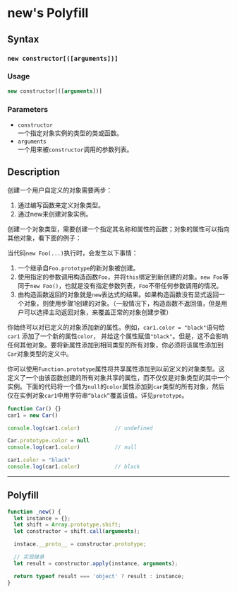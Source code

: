 # new's Polyfill

## Syntax

### `new constructor[([arguments])]`

### Usage
```javascript
new constructor[([arguments])]
```

### Parameters

- `constructor`   
一个指定对象实例的类型的类或函数。
- `arguments`  
一个用来被`constructor`调用的参数列表。

## Description


创建一个用户自定义的对象需要两步：
1. 通过编写函数来定义对象类型。
2. 通过new来创建对象实例。

创建一个对象类型，需要创建一个指定其名称和属性的函数；对象的属性可以指向其他对象，看下面的例子：

当代码`new Foo(...)`执行时，会发生以下事情：

1. 一个继承自`Foo.prototype`的新对象被创建。
2. 使用指定的参数调用构造函数`Foo`，并将`this`绑定到新创建的对象。`new Foo`等同于`new Foo()`，也就是没有指定参数列表，`Foo`不带任何参数调用的情况。
3. 由构造函数返回的对象就是`new`表达式的结果。如果构造函数没有显式返回一个对象，则使用步骤1创建的对象。（一般情况下，构造函数不返回值，但是用户可以选择主动返回对象，来覆盖正常的对象创建步骤）

你始终可以对已定义的对象添加新的属性。例如，`car1.color = "black"`语句给 `car1` 添加了一个新的属性`color`， 并给这个属性赋值`"black"`。但是，这不会影响任何其他对象。要将新属性添加到相同类型的所有对象，你必须将该属性添加到`Car`对象类型的定义中。

你可以使用`Function.prototype`属性将共享属性添加到以前定义的对象类型。这定义了一个由该函数创建的所有对象共享的属性，而不仅仅是对象类型的其中一个实例。下面的代码将一个值为`null`的`color`属性添加到`car`类型的所有对象，然后仅在实例对象`car1`中用字符串`“black”`覆盖该值。详见`prototype`。

```javascript
function Car() {}
car1 = new Car()

console.log(car1.color)           // undefined

Car.prototype.color = null
console.log(car1.color)           // null

car1.color = "black"
console.log(car1.color)           // black
```

---
## Polyfill
```javascript
function _new() {
  let instance = {};
  let shift = Array.prototype.shift;
  let constructor = shift.call(arguments);

  instace.__proto__ = constructor.prototype;

  // 实现继承
  let result = constructor.apply(instance, arguments);

  return typeof result === 'object' ? result : instance;
}
```
